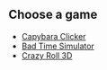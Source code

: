 ## Choose a game
- [Capybara Clicker](games/capybara)
- [Bad Time Simulator](games/sans)
- [Crazy Roll 3D](games/roll3d)
